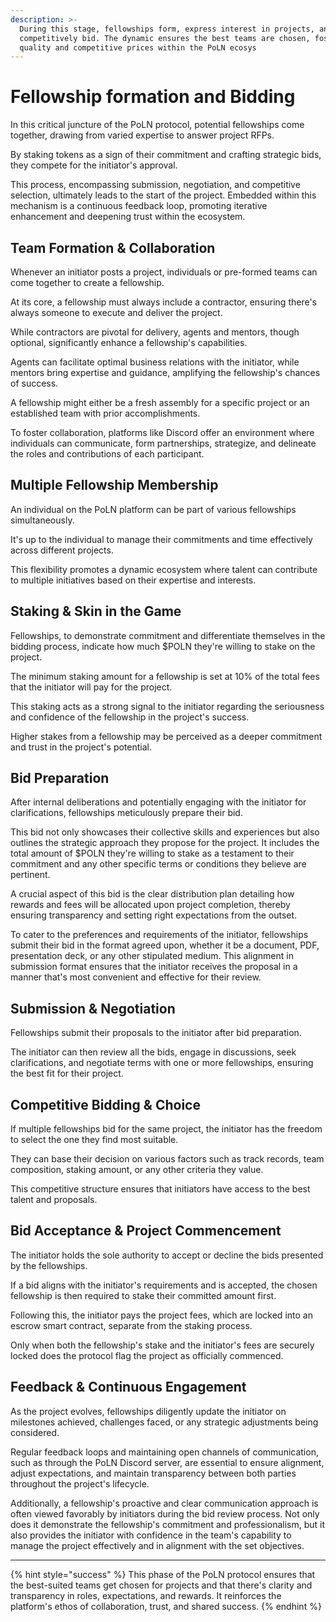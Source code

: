 ```yaml
---
description: >-
  During this stage, fellowships form, express interest in projects, and
  competitively bid. The dynamic ensures the best teams are chosen, fostering
  quality and competitive prices within the PoLN ecosys
---
```


# Fellowship formation and Bidding

In this critical juncture of the PoLN protocol, potential fellowships come together, drawing from varied expertise to answer project RFPs.

By staking tokens as a sign of their commitment and crafting strategic bids, they compete for the initiator's approval.

This process, encompassing submission, negotiation, and competitive selection, ultimately leads to the start of the project. Embedded within this mechanism is a continuous feedback loop, promoting iterative enhancement and deepening trust within the ecosystem.

## Team Formation & Collaboration

Whenever an initiator posts a project, individuals or pre-formed teams can come together to create a fellowship.

At its core, a fellowship must always include a contractor, ensuring there's always someone to execute and deliver the project.

While contractors are pivotal for delivery, agents and mentors, though optional, significantly enhance a fellowship's capabilities.

Agents can facilitate optimal business relations with the initiator, while mentors bring expertise and guidance, amplifying the fellowship's chances of success.

A fellowship might either be a fresh assembly for a specific project or an established team with prior accomplishments.

To foster collaboration, platforms like Discord offer an environment where individuals can communicate, form partnerships, strategize, and delineate the roles and contributions of each participant.

## Multiple Fellowship Membership

An individual on the PoLN platform can be part of various fellowships simultaneously.

It's up to the individual to manage their commitments and time effectively across different projects.

This flexibility promotes a dynamic ecosystem where talent can contribute to multiple initiatives based on their expertise and interests.

## Staking & Skin in the Game

Fellowships, to demonstrate commitment and differentiate themselves in the bidding process, indicate how much $POLN they're willing to stake on the project.

The minimum staking amount for a fellowship is set at 10% of the total fees that the initiator will pay for the project.

This staking acts as a strong signal to the initiator regarding the seriousness and confidence of the fellowship in the project's success.

Higher stakes from a fellowship may be perceived as a deeper commitment and trust in the project's potential.

## Bid Preparation

After internal deliberations and potentially engaging with the initiator for clarifications, fellowships meticulously prepare their bid.

This bid not only showcases their collective skills and experiences but also outlines the strategic approach they propose for the project. It includes the total amount of $POLN they're willing to stake as a testament to their commitment and any other specific terms or conditions they believe are pertinent.

A crucial aspect of this bid is the clear distribution plan detailing how rewards and fees will be allocated upon project completion, thereby ensuring transparency and setting right expectations from the outset.

To cater to the preferences and requirements of the initiator, fellowships submit their bid in the format agreed upon, whether it be a document, PDF, presentation deck, or any other stipulated medium. This alignment in submission format ensures that the initiator receives the proposal in a manner that's most convenient and effective for their review.

## Submission & Negotiation

Fellowships submit their proposals to the initiator after bid preparation.

The initiator can then review all the bids, engage in discussions, seek clarifications, and negotiate terms with one or more fellowships, ensuring the best fit for their project.

## Competitive Bidding & Choice

If multiple fellowships bid for the same project, the initiator has the freedom to select the one they find most suitable.

They can base their decision on various factors such as track records, team composition, staking amount, or any other criteria they value.

This competitive structure ensures that initiators have access to the best talent and proposals.

## Bid Acceptance & Project Commencement

The initiator holds the sole authority to accept or decline the bids presented by the fellowships.

If a bid aligns with the initiator's requirements and is accepted, the chosen fellowship is then required to stake their committed amount first.

Following this, the initiator pays the project fees, which are locked into an escrow smart contract, separate from the staking process.

Only when both the fellowship's stake and the initiator's fees are securely locked does the protocol flag the project as officially commenced.

## Feedback & Continuous Engagement

As the project evolves, fellowships diligently update the initiator on milestones achieved, challenges faced, or any strategic adjustments being considered.

Regular feedback loops and maintaining open channels of communication, such as through the PoLN Discord server, are essential to ensure alignment, adjust expectations, and maintain transparency between both parties throughout the project's lifecycle.

Additionally, a fellowship's proactive and clear communication approach is often viewed favorably by initiators during the bid review process. Not only does it demonstrate the fellowship's commitment and professionalism, but it also provides the initiator with confidence in the team's capability to manage the project effectively and in alignment with the set objectives.

***

{% hint style="success" %}
This phase of the PoLN protocol ensures that the best-suited teams get chosen for projects and that there's clarity and transparency in roles, expectations, and rewards. It reinforces the platform's ethos of collaboration, trust, and shared success.
{% endhint %}
